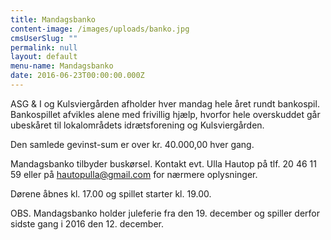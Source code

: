 ```yaml
---
title: Mandagsbanko
content-image: /images/uploads/banko.jpg
cmsUserSlug: ""
permalink: null
layout: default
menu-name: Mandagsbanko
date: 2016-06-23T00:00:00.000Z
---
```


ASG & I og Kulsviergården afholder hver mandag hele året rundt bankospil. Bankospillet afvikles alene med frivillig hjælp, hvorfor hele overskuddet går ubeskåret til lokalområdets idrætsforening og Kulsviergården. 

Den samlede gevinst-sum er over kr. 40.000,00 hver gang.

Mandagsbanko tilbyder buskørsel. Kontakt evt.  Ulla Hautop på tlf. 20 46 11 59 eller på [hautopulla@gmail.com](mailto:hautopulla@mail.com)  for nærmere oplysninger.

Dørene åbnes kl. 17.00 og spillet starter kl. 19.00. 

OBS. Mandagsbanko holder juleferie fra den 19. december og spiller derfor sidste gang i 2016 den 12. december.